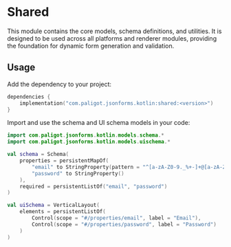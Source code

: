 # Shared

This module contains the core models, schema definitions, and utilities. It is designed to be used 
across all platforms and renderer modules, providing the foundation for dynamic form generation and 
validation.

## Usage

Add the dependency to your project:

```kotlin
dependencies {
    implementation("com.paligot.jsonforms.kotlin:shared:<version>")
}
```

Import and use the schema and UI schema models in your code:

```kotlin
import com.paligot.jsonforms.kotlin.models.schema.*
import com.paligot.jsonforms.kotlin.models.uischema.*

val schema = Schema(
    properties = persistentMapOf(
        "email" to StringProperty(pattern = "^[a-zA-Z0-9._%+-]+@[a-zA-Z0-9.-]+\\.[a-zA-Z]{2,}$"),
        "password" to StringProperty()
    ),
    required = persistentListOf("email", "password")
)

val uiSchema = VerticalLayout(
    elements = persistentListOf(
        Control(scope = "#/properties/email", label = "Email"),
        Control(scope = "#/properties/password", label = "Password")
    )
)
```
